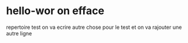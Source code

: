# hello-wor on efface 
repertoire test
on va ecrire autre chose
pour le test
et on va rajouter une autre ligne
